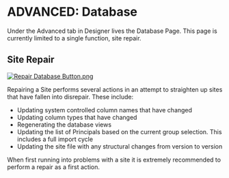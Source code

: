 # ADVANCED: Database

Under the Advanced tab in Designer lives the Database Page. This page is currently limited to a single function, site repair.

## Site Repair

[![Repair Database Button.png](https://docs.rapidplatform.com/uploads/images/gallery/2023-11/MaBxMGTYmrpluJTJ-repair-database-button.png)](https://docs.rapidplatform.com/uploads/images/gallery/2021-09/G4PbEo2yhPd8CJJQ-database-01.png)

Repairing a Site performs several actions in an attempt to straighten up sites that have fallen into disrepair. These include:

- Updating system controlled column names that have changed
- Updating column types that have changed
- Regenerating the database views
- Updating the list of Principals based on the current group selection. This includes a full import cycle
- Updating the site file with any structural changes from version to version

When first running into problems with a site it is extremely recommended to perform a repair as a first action.